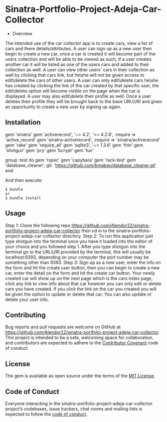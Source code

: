 # Sinatra-Portfolio-Project-Adeja-Car-Collector

- Overview

The intended use of the car collector app is to create cars, view a list of cars and there details/attributes.  A user can sign up as a new user then begin to create a new car, once a car is created it will become part of the users collection and will be able to be viewed as such, if a user creates another car it will be listed as one of the users cars and added to their collection as well.  A user can view other users' cars in their collection as well by clicking that cars link, but he\she will not be given access to edit\delete the cars of other users.  A user can only edit\delete cars he\she has created by clicking the link of the car created by that specific user, the edit\delete option will become visible on the page when the car is displayed.  A user may also edit\delete their profile as well.  Once a user deletes their profile they will be brought back to the base URL\URI and given an opportunity to create a new user by signing up again.

## Installation

gem 'sinatra'
gem 'activerecord', '~> 4.2', '>= 4.2.6', :require => 'active_record'
gem 'sinatra-activerecord', :require => 'sinatra/activerecord'
gem 'rake'
gem 'require_all'
gem 'sqlite3', '~> 1.3.6'
gem 'thin'
gem 'shotgun'
gem 'pry'
gem 'bcrypt'
gem 'tux'

group :test do
  gem 'rspec'
  gem 'capybara'
  gem 'rack-test'
  gem 'database_cleaner', git: 'https://github.com/bmabey/database_cleaner.git'
end

And then execute:

    $ bundle 
    or 
    $ bundle install

## Usage

Step 1: Clone the following repo https://github.com/Alendor22/sinatra-portfolio-project-adeja-car-collector then cd in to the sinatra-portfolio-project-adeja-car-collector directory.
Step 2: To run this application just type shotgun into the terminal once you have it loaded into the editor of your choice and you followed step 1.  After you type shotgun into the terminal go to the URL\URI provided by the terminal, this will usually be localhost:9393, depending on your computer the port number may be something other than 9393. 
Step 3: Sign up as a new user, enter the info on the form and hit the create user button, then you can begin to create a new car, enter the detail on the form and hit the create car button.  Your newly created car will show up on the next page which is the cars index page, click any link to view info about that car however you can only edit or delete cars you have created.  If you click the link on the car you created you will be given the option to update or delete that car.  You can also update or delete your user info.

## Contributing

Bug reports and pull requests are welcome on GitHub at https://github.com/Alendor22/sinatra-portfolio-project-adeja-car-collector. This project is intended to be a safe, welcoming space for collaboration, and contributors are expected to adhere to the [Contributor Covenant](http://contributor-covenant.org) code of conduct.

## License

The gem is available as open source under the terms of the [MIT License](https://opensource.org/licenses/MIT).

## Code of Conduct

Everyone interacting in the sinatra-portfolio-project-adeja-car-collector project’s codebases, issue trackers, chat rooms and mailing lists is expected to follow the [code of conduct](https://github.com/Alendor22/sinatra-portfolio-project-adeja-car-collector/blob/master/CODE_OF_CONDUCT.md).